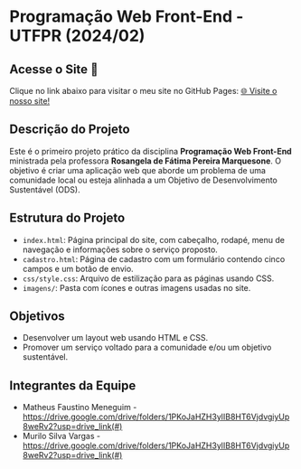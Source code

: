 # Programação Web Front-End - UTFPR (2024/02)

## Acesse o Site 🚀

Clique no link abaixo para visitar o meu site no GitHub Pages:
[🌐 Visite o nosso site!](https://matheus.github.io/programacao-web-front-end-2024/)


## Descrição do Projeto
Este é o primeiro projeto prático da disciplina **Programação Web Front-End** ministrada pela professora **Rosangela de Fátima Pereira Marquesone**. O objetivo é criar uma aplicação web que aborde um problema de uma comunidade local ou esteja alinhada a um Objetivo de Desenvolvimento Sustentável (ODS).

## Estrutura do Projeto
- `index.html`: Página principal do site, com cabeçalho, rodapé, menu de navegação e informações sobre o serviço proposto.
- `cadastro.html`: Página de cadastro com um formulário contendo cinco campos e um botão de envio.
- `css/style.css`: Arquivo de estilização para as páginas usando CSS.
- `imagens/`: Pasta com ícones e outras imagens usadas no site.

## Objetivos
- Desenvolver um layout web usando HTML e CSS.
- Promover um serviço voltado para a comunidade e/ou um objetivo sustentável.

## Integrantes da Equipe
- Matheus Faustino Meneguim - https://drive.google.com/drive/folders/1PKoJaHZH3ylIB8HT6VjdvgiyUp8weRv2?usp=drive_link(#)
- Murilo Silva Vargas - https://drive.google.com/drive/folders/1PKoJaHZH3ylIB8HT6VjdvgiyUp8weRv2?usp=drive_link(#)

